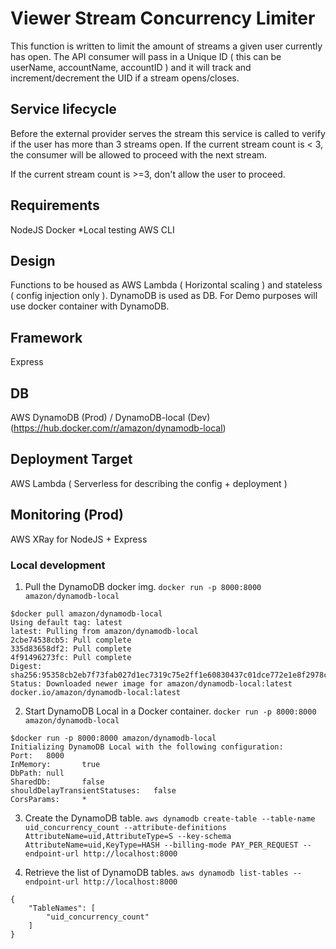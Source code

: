 # Viewer Stream Concurrency Limiter

This function is written to limit the amount of streams a given user currently has open.
The API consumer will pass in a Unique ID ( this can be userName, accountName, accountID ) and it will track and increment/decrement the UID if a stream opens/closes.

## Service lifecycle
Before the external provider serves the stream this service is called to verify if the user has more than 3 streams open.
If the current stream count is < 3, the consumer will be allowed to proceed with the next stream.
<insert success snip>

If the current stream count is >=3, don't allow the user to proceed.
<insert fail snip>

## Requirements
NodeJS
Docker *Local testing
AWS CLI

## Design
Functions to be housed as AWS Lambda ( Horizontal scaling ) and stateless ( config injection only ).
DynamoDB is used as DB. For Demo purposes will use docker container with DynamoDB.

## Framework
Express

## DB
AWS DynamoDB (Prod) / DynamoDB-local (Dev) (https://hub.docker.com/r/amazon/dynamodb-local)

## Deployment Target
AWS Lambda ( Serverless for describing the config + deployment )

## Monitoring (Prod)
AWS XRay for NodeJS + Express

### Local development
1. Pull the DynamoDB docker img. `docker run -p 8000:8000 amazon/dynamodb-local`
```
$docker pull amazon/dynamodb-local
Using default tag: latest
latest: Pulling from amazon/dynamodb-local
2cbe74538cb5: Pull complete
335d83658df2: Pull complete
4f91496273fc: Pull complete
Digest: sha256:95358cb2eb7f73fab027d1ec7319c75e2ff1e60830437c01dce772e1e8f2978c
Status: Downloaded newer image for amazon/dynamodb-local:latest
docker.io/amazon/dynamodb-local:latest
```

2. Start DynamoDB Local in a Docker container. `docker run -p 8000:8000 amazon/dynamodb-local`
```
$docker run -p 8000:8000 amazon/dynamodb-local
Initializing DynamoDB Local with the following configuration:
Port:   8000
InMemory:       true
DbPath: null
SharedDb:       false
shouldDelayTransientStatuses:   false
CorsParams:     *
```

3. Create the DynamoDB table. `aws dynamodb create-table --table-name uid_concurrency_count --attribute-definitions AttributeName=uid,AttributeType=S --key-schema AttributeName=uid,KeyType=HASH --billing-mode PAY_PER_REQUEST --endpoint-url http://localhost:8000`


4. Retrieve the list of DynamoDB tables. `aws dynamodb list-tables --endpoint-url http://localhost:8000`
```
{
    "TableNames": [
        "uid_concurrency_count"
    ]
}
```
